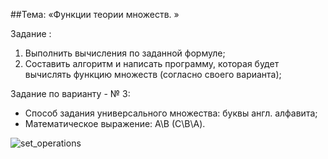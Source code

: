 ##Тема: «Функции теории множеств. »

Задание :
1. Выполнить вычисления по заданной формуле;
2. Составить алгоритм и написать программу, которая будет вычислять функцию множеств (согласно своего варианта);

Задание по варианту -  № 3:
* Способ задания универсального множества: буквы англ. алфавита;
* Математическое выражение: А\B  (C\B\А).

![set_operations](https://user-images.githubusercontent.com/52545598/62259280-72cf9e00-b416-11e9-93cb-3be9dd79a3b6.png)

